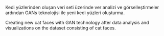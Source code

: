 Kedi yüzlerinden oluşan veri seti üzerinde ver analizi ve görselleştirmeler ardından GANs teknolojisi ile yeni kedi yüzleri oluşturma. 

Creating new cat faces with GAN technology after data analysis and visualizations on the dataset consisting of cat faces.
